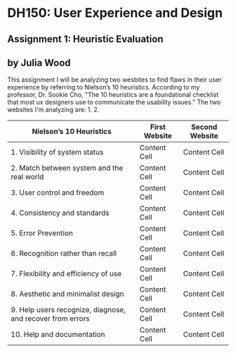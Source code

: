 # DH150: User Experience and Design
## Assignment 1: Heuristic Evaluation
## by Julia Wood 

This assignment I will be analyzing two wesbites to find flaws in their user experience by referring to Nielson’s 10 heuristics. According to my professor, Dr. Sookie Cho, "The 10 heuristics are a foundational checklist that most ux designers use to communicate the usability issues."
The two websites I'm analyzing are: 
1. 
2. 

| Nielson’s 10 Heuristics  | First Website | Second Website  | 
| ------------- | ------------- | ------------- |
| 1. Visibility of system status  | Content Cell  | Content Cell  | 
| 2. Match between system and the real world  | Content Cell  | Content Cell  | 
| 3. User control and freedom | Content Cell  | Content Cell  | 
| 4. Consistency and standards | Content Cell  | Content Cell  | 
| 5. Error Prevention  | Content Cell  | Content Cell  | 
| 6. Recognition rather than recall | Content Cell  | Content Cell  | 
| 7. Flexibility and efficiency of use  | Content Cell  | Content Cell  | 
| 8. Aesthetic and minimalist design | Content Cell  | Content Cell  | 
| 9. Help users recognize, diagnose, and recover from errors | Content Cell  | Content Cell  | 
| 10. Help and documentation | Content Cell  | Content Cell  | 
